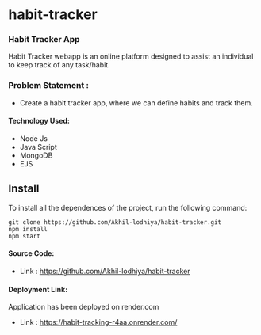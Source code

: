 # habit-tracker
### Habit Tracker App
Habit Tracker webapp is an online platform designed to assist an individual to keep track of any task/habit.

### Problem Statement : 
 - Create a habit tracker app, where we can define habits and track them. 
 
#### Technology Used:
 - Node Js
 - Java Script
 - MongoDB
 - EJS
 

 ## Install

To install all the dependences of the project, run the following command:

    git clone https://github.com/Akhil-lodhiya/habit-tracker.git
    npm install
    npm start


#### Source Code:
 - Link : https://github.com/Akhil-lodhiya/habit-tracker


#### Deployment Link:
Application has been deployed on render.com
 - Link : https://habit-tracking-r4aa.onrender.com/

